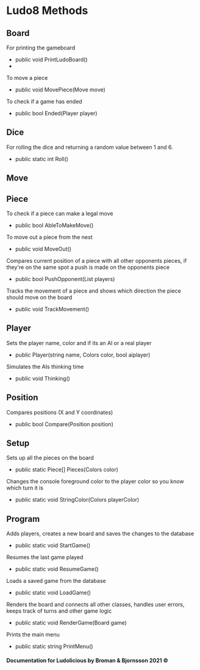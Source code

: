 # Ludo8 Methods

## Board
For printing the gameboard

* public void PrintLudoBoard()
* 
To move a piece

* public void MovePiece(Move move)

To check if a game has ended 

* public bool Ended(Player player)

## Dice
For rolling the dice and returning a random value between 1 and 6.

* public static int Roll() 

## Move

## Piece
To check if a piece can make a legal move

* public bool AbleToMakeMove()

To move out a piece from the nest

* public void MoveOut()

Compares current position of a piece with all other opponents pieces, if they're on the same spot a push is made on the opponents piece 

* public bool PushOpponent(List<Player> players)

 Tracks the movement of a piece and shows which direction the piece should move on the board

* public void TrackMovement()

## Player
Sets the player name, color and if its an AI or a real player 

* public Player(string name, Colors color, bool aiplayer)

Simulates the AIs thinking time

* public void Thinking()

## Position
Compares positions (X and Y coordinates)

* public bool Compare(Position position)

## Setup
Sets up all the pieces on the board

* public static Piece[] Pieces(Colors color)

Changes the console foreground color to the player color so you know which turn it is

* public static void StringColor(Colors playerColor)

## Program
Adds players, creates a new board and saves the changes to the database

* public static void StartGame()

Resumes the last game played

* public static void ResumeGame()

Loads a saved game from the database

* public static void LoadGame()

Renders the board and connects all other classes, handles user errors, keeps track of turns and other game logic 

* public static void RenderGame(Board game)

Prints the main menu

* public static string PrintMenu()

#### Documentation for Ludolicious by Broman & Bjornsson 2021 ©
